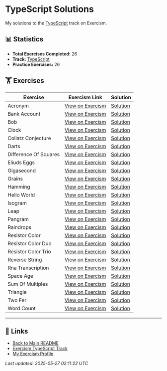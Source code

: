 # TypeScript Solutions

My solutions to the [TypeScript](https://exercism.org/tracks/typescript) track on Exercism.

## 📊 Statistics

- **Total Exercises Completed:** 26
- **Track:** [TypeScript](https://exercism.org/tracks/typescript)
- **Practice Exercises:** 26

## 🏋️ Exercises

| Exercise | Exercism Link | Solution |
|----------|---------------|----------|
| Acronym | [View on Exercism](https://exercism.org/tracks/typescript/exercises/acronym) | [Solution](acronym/README.md) |
| Bank Account | [View on Exercism](https://exercism.org/tracks/typescript/exercises/bank-account) | [Solution](bank-account/README.md) |
| Bob | [View on Exercism](https://exercism.org/tracks/typescript/exercises/bob) | [Solution](bob/README.md) |
| Clock | [View on Exercism](https://exercism.org/tracks/typescript/exercises/clock) | [Solution](clock/README.md) |
| Collatz Conjecture | [View on Exercism](https://exercism.org/tracks/typescript/exercises/collatz-conjecture) | [Solution](collatz-conjecture/README.md) |
| Darts | [View on Exercism](https://exercism.org/tracks/typescript/exercises/darts) | [Solution](darts/README.md) |
| Difference Of Squares | [View on Exercism](https://exercism.org/tracks/typescript/exercises/difference-of-squares) | [Solution](difference-of-squares/README.md) |
| Eliuds Eggs | [View on Exercism](https://exercism.org/tracks/typescript/exercises/eliuds-eggs) | [Solution](eliuds-eggs/README.md) |
| Gigasecond | [View on Exercism](https://exercism.org/tracks/typescript/exercises/gigasecond) | [Solution](gigasecond/README.md) |
| Grains | [View on Exercism](https://exercism.org/tracks/typescript/exercises/grains) | [Solution](grains/README.md) |
| Hamming | [View on Exercism](https://exercism.org/tracks/typescript/exercises/hamming) | [Solution](hamming/README.md) |
| Hello World | [View on Exercism](https://exercism.org/tracks/typescript/exercises/hello-world) | [Solution](hello-world/README.md) |
| Isogram | [View on Exercism](https://exercism.org/tracks/typescript/exercises/isogram) | [Solution](isogram/README.md) |
| Leap | [View on Exercism](https://exercism.org/tracks/typescript/exercises/leap) | [Solution](leap/README.md) |
| Pangram | [View on Exercism](https://exercism.org/tracks/typescript/exercises/pangram) | [Solution](pangram/README.md) |
| Raindrops | [View on Exercism](https://exercism.org/tracks/typescript/exercises/raindrops) | [Solution](raindrops/README.md) |
| Resistor Color | [View on Exercism](https://exercism.org/tracks/typescript/exercises/resistor-color) | [Solution](resistor-color/README.md) |
| Resistor Color Duo | [View on Exercism](https://exercism.org/tracks/typescript/exercises/resistor-color-duo) | [Solution](resistor-color-duo/README.md) |
| Resistor Color Trio | [View on Exercism](https://exercism.org/tracks/typescript/exercises/resistor-color-trio) | [Solution](resistor-color-trio/README.md) |
| Reverse String | [View on Exercism](https://exercism.org/tracks/typescript/exercises/reverse-string) | [Solution](reverse-string/README.md) |
| Rna Transcription | [View on Exercism](https://exercism.org/tracks/typescript/exercises/rna-transcription) | [Solution](rna-transcription/README.md) |
| Space Age | [View on Exercism](https://exercism.org/tracks/typescript/exercises/space-age) | [Solution](space-age/README.md) |
| Sum Of Multiples | [View on Exercism](https://exercism.org/tracks/typescript/exercises/sum-of-multiples) | [Solution](sum-of-multiples/README.md) |
| Triangle | [View on Exercism](https://exercism.org/tracks/typescript/exercises/triangle) | [Solution](triangle/README.md) |
| Two Fer | [View on Exercism](https://exercism.org/tracks/typescript/exercises/two-fer) | [Solution](two-fer/README.md) |
| Word Count | [View on Exercism](https://exercism.org/tracks/typescript/exercises/word-count) | [Solution](word-count/README.md) |

---

## 🔗 Links

- [Back to Main README](../README.md)
- [Exercism TypeScript Track](https://exercism.org/tracks/typescript)
- [My Exercism Profile](https://exercism.org/profiles/princemuel)

*Last updated: 2025-05-27 02:11:22 UTC*
